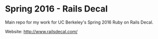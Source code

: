 # Spring 2016 - Rails Decal
Main repo for my work for UC Berkeley's Spring 2016 Ruby on Rails Decal.

Website: http://www.railsdecal.com/
